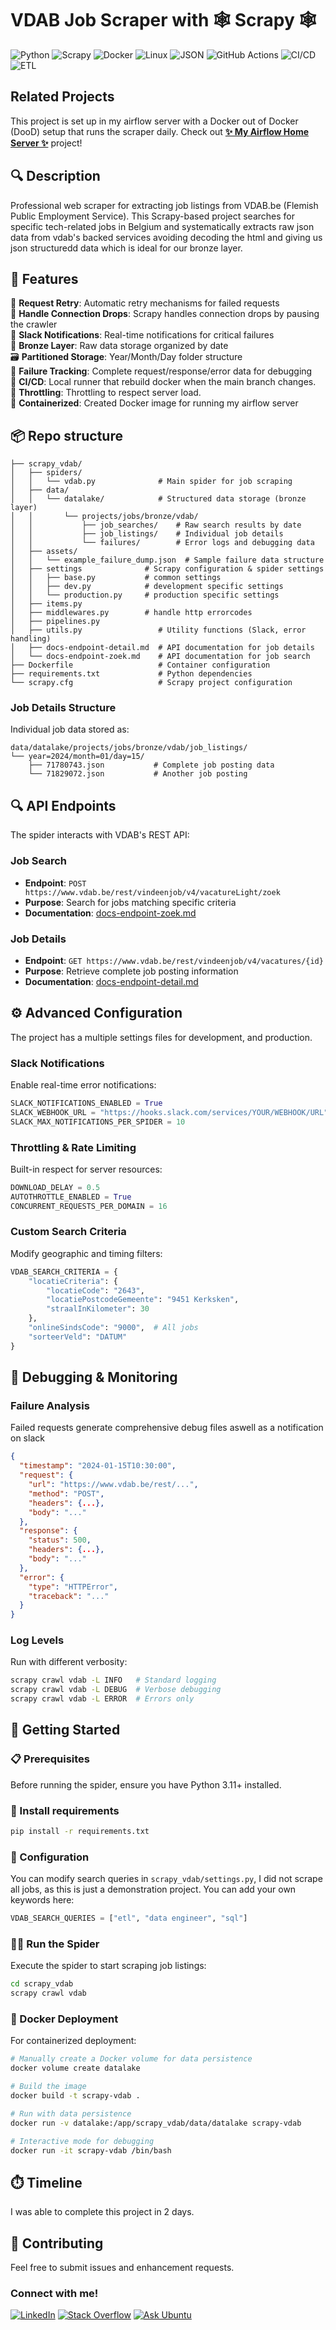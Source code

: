 # VDAB Job Scraper with 🕸️ Scrapy 🕸️
![Python](https://img.shields.io/badge/python-3670A0?style=for-the-badge&logo=python&logoColor=ffdd54)
![Scrapy](https://img.shields.io/badge/Scrapy-4E9A00?style=for-the-badge&logo=spider&logoColor=white)
![Docker](https://img.shields.io/badge/docker-%230db7ed.svg?style=for-the-badge&logo=docker&logoColor=white)
![Linux](https://img.shields.io/badge/Linux-FCC624?style=for-the-badge&logo=linux&logoColor=black)
![JSON](https://img.shields.io/badge/json-5E5C5C?style=for-the-badge&logo=json&logoColor=white)
![GitHub Actions](https://img.shields.io/badge/github%20actions-%232671E5.svg?style=for-the-badge&logo=githubactions&logoColor=white)
![CI/CD](https://img.shields.io/badge/CI%2FCD-222222?style=for-the-badge&logo=githubactions&logoColor=white)
![ETL](https://img.shields.io/badge/ETL-A033FF?style=for-the-badge&logo=apacheairflow&logoColor=white)

## Related Projects
This project is set up in my airflow server with a Docker out of Docker (DooD) setup that runs the scraper daily. Check out **[✨ My Airflow Home Server ✨](https://github.com/GerritGeeraerts/airflow-home-server)** project!


## 🔍 Description
Professional web scraper for extracting job listings from VDAB.be (Flemish Public Employment Service). This Scrapy-based project searches for specific tech-related jobs in Belgium and systematically extracts raw json data from vdab's backed services avoiding decoding the html and giving us json structuredd data which is ideal for our bronze layer.

## 🔧 Features

🔄 **Request Retry**: Automatic retry mechanisms for failed requests<br>
🔌 **Handle Connection Drops**: Scrapy handles connection drops by pausing the crawler<br>
🔔 **Slack Notifications**: Real-time notifications for critical failures<br>
🥉 **Bronze Layer**: Raw data storage organized by date<br>
🗃️ **Partitioned Storage**: Year/Month/Day folder structure<br>
🐛 **Failure Tracking**: Complete request/response/error data for debugging<br>
🚀 **CI/CD**: Local runner that rebuild docker when the main branch changes.<br>
🚦 **Throttling**: Throttling to respect server load.<br>
🐳 **Containerized**: Created Docker image for running my airflow server<br>

## 📦 Repo structure
```
├── scrapy_vdab/
│   ├── spiders/
│   │   └── vdab.py              # Main spider for job scraping
│   ├── data/
│   │   └── datalake/            # Structured data storage (bronze layer)
│   │       └── projects/jobs/bronze/vdab/
│   │           ├── job_searches/    # Raw search results by date
│   │           ├── job_listings/    # Individual job details
│   │           └── failures/        # Error logs and debugging data
│   ├── assets/
│   │   └── example_failure_dump.json  # Sample failure data structure
│   ├── settings              # Scrapy configuration & spider settings
│   │   ├── base.py           # common settings
│   │   ├── dev.py            # development specific settings
│   │   └── production.py     # production specific settings
│   ├── items.py                 
│   ├── middlewares.py        # handle http errorcodes       
│   ├── pipelines.py             
│   ├── utils.py                 # Utility functions (Slack, error handling)
│   ├── docs-endpoint-detail.md  # API documentation for job details
│   └── docs-endpoint-zoek.md    # API documentation for job search
├── Dockerfile                   # Container configuration
├── requirements.txt             # Python dependencies
└── scrapy.cfg                   # Scrapy project configuration
```
### Job Details Structure
Individual job data stored as:
```
data/datalake/projects/jobs/bronze/vdab/job_listings/
└── year=2024/month=01/day=15/
    ├── 71780743.json           # Complete job posting data
    └── 71829072.json           # Another job posting
```

## 🔍 API Endpoints

The spider interacts with VDAB's REST API:

### Job Search
- **Endpoint**: `POST https://www.vdab.be/rest/vindeenjob/v4/vacatureLight/zoek`
- **Purpose**: Search for jobs matching specific criteria
- **Documentation**: [docs-endpoint-zoek.md](scrapy_vdab/docs-endpoint-zoek.md)

### Job Details  
- **Endpoint**: `GET https://www.vdab.be/rest/vindeenjob/v4/vacatures/{id}`
- **Purpose**: Retrieve complete job posting information
- **Documentation**: [docs-endpoint-detail.md](scrapy_vdab/docs-endpoint-detail.md)

## ⚙️ Advanced Configuration
The project has a multiple settings files for development, and production.

### Slack Notifications
Enable real-time error notifications:
```python
SLACK_NOTIFICATIONS_ENABLED = True
SLACK_WEBHOOK_URL = "https://hooks.slack.com/services/YOUR/WEBHOOK/URL"
SLACK_MAX_NOTIFICATIONS_PER_SPIDER = 10
```

### Throttling & Rate Limiting
Built-in respect for server resources:
```python
DOWNLOAD_DELAY = 0.5
AUTOTHROTTLE_ENABLED = True
CONCURRENT_REQUESTS_PER_DOMAIN = 16
```

### Custom Search Criteria
Modify geographic and timing filters:
```python
VDAB_SEARCH_CRITERIA = {
    "locatieCriteria": {
        "locatieCode": "2643",
        "locatiePostcodeGemeente": "9451 Kerksken", 
        "straalInKilometer": 30
    },
    "onlineSindsCode": "9000",  # All jobs
    "sorteerVeld": "DATUM"
}
```

## 🐛 Debugging & Monitoring

### Failure Analysis
Failed requests generate comprehensive debug files aswell as a notification on slack
```json
{
  "timestamp": "2024-01-15T10:30:00",
  "request": {
    "url": "https://www.vdab.be/rest/...",
    "method": "POST",
    "headers": {...},
    "body": "..."
  },
  "response": {
    "status": 500,
    "headers": {...},
    "body": "..."
  },
  "error": {
    "type": "HTTPError",
    "traceback": "..."
  }
}
```

### Log Levels
Run with different verbosity:
```bash
scrapy crawl vdab -L INFO   # Standard logging
scrapy crawl vdab -L DEBUG  # Verbose debugging
scrapy crawl vdab -L ERROR  # Errors only
```


## 🚀 Getting Started

### 📋 Prerequisites
Before running the spider, ensure you have Python 3.11+ installed.

### 💾 Install requirements
```bash
pip install -r requirements.txt
```

### 🔧 Configuration
You can modify search queries in `scrapy_vdab/settings.py`, I did not scrape all jobs, as this is just a demonstration project. You can add your own keywords here:
```python
VDAB_SEARCH_QUERIES = ["etl", "data engineer", "sql"]
```

### 🏃‍♂️ Run the Spider
Execute the spider to start scraping job listings:

```bash
cd scrapy_vdab
scrapy crawl vdab
```

### 🐳 Docker Deployment
For containerized deployment:

```bash
# Manually create a Docker volume for data persistence
docker volume create datalake

# Build the image
docker build -t scrapy-vdab .

# Run with data persistence
docker run -v datalake:/app/scrapy_vdab/data/datalake scrapy-vdab

# Interactive mode for debugging
docker run -it scrapy-vdab /bin/bash
```

## ⏱️ Timeline
I was able to complete this project in 2 days.

## 🤝 Contributing
Feel free to submit issues and enhancement requests.

### Connect with me!
[![LinkedIn](https://img.shields.io/badge/linkedin-%230077B5.svg?style=for-the-badge&logo=linkedin&logoColor=white)](https://www.linkedin.com/in/gerrit-geeraerts-143488141)
[![Stack Overflow](https://img.shields.io/badge/-Stackoverflow-FE7A16?style=for-the-badge&logo=stack-overflow&logoColor=white)](https://stackoverflow.com/users/10213635/gerrit-geeraerts)
[![Ask Ubuntu](https://img.shields.io/badge/Ask%20Ubuntu-dc461d?style=for-the-badge&logo=linux&logoColor=black)](https://askubuntu.com/users/1097288/gerrit-geeraerts)